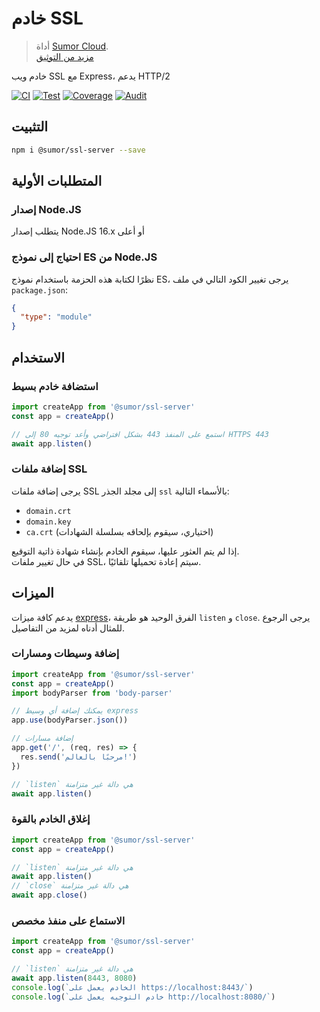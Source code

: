 # خادم SSL

> أداة [Sumor Cloud](https://sumor.cloud).  
> [مزيد من التوثيق](https://sumor.cloud/ssl-server)

خادم ويب SSL مع Express، يدعم HTTP/2

[![CI](https://github.com/sumor-cloud/ssl-server/actions/workflows/ci.yml/badge.svg)](https://github.com/sumor-cloud/ssl-server/actions/workflows/ci.yml)
[![Test](https://github.com/sumor-cloud/ssl-server/actions/workflows/ut.yml/badge.svg)](https://github.com/sumor-cloud/ssl-server/actions/workflows/ut.yml)
[![Coverage](https://github.com/sumor-cloud/ssl-server/actions/workflows/coverage.yml/badge.svg)](https://github.com/sumor-cloud/ssl-server/actions/workflows/coverage.yml)
[![Audit](https://github.com/sumor-cloud/ssl-server/actions/workflows/audit.yml/badge.svg)](https://github.com/sumor-cloud/ssl-server/actions/workflows/audit.yml)

## التثبيت

```bash
npm i @sumor/ssl-server --save
```

## المتطلبات الأولية

### إصدار Node.JS

يتطلب إصدار Node.JS 16.x أو أعلى

### احتياج إلى نموذج ES من Node.JS

نظرًا لكتابة هذه الحزمة باستخدام نموذج ES،
يرجى تغيير الكود التالي في ملف `package.json`:

```json
{
  "type": "module"
}
```

## الاستخدام

### استضافة خادم بسيط

```javascript
import createApp from '@sumor/ssl-server'
const app = createApp()

// استمع على المنفذ 443 بشكل افتراضي وأعد توجيه 80 إلى HTTPS 443
await app.listen()
```

### إضافة ملفات SSL

يرجى إضافة ملفات SSL إلى مجلد الجذر `ssl` بالأسماء التالية:

- `domain.crt`
- `domain.key`
- `ca.crt` (اختياري، سيقوم بإلحاقه بسلسلة الشهادات)

إذا لم يتم العثور عليها، سيقوم الخادم بإنشاء شهادة ذاتية التوقيع.  
في حال تغيير ملفات SSL، سيتم إعادة تحميلها تلقائيًا.

## الميزات

يدعم كافة ميزات [express](https://www.npmjs.com/package/express)، الفرق الوحيد هو طريقة `listen` و `close`. يرجى الرجوع للمثال أدناه لمزيد من التفاصيل.

### إضافة وسيطات ومسارات

```javascript
import createApp from '@sumor/ssl-server'
const app = createApp()
import bodyParser from 'body-parser'

// يمكنك إضافة أي وسيط express
app.use(bodyParser.json())

// إضافة مسارات
app.get('/', (req, res) => {
  res.send('مرحبًا بالعالم!')
})

// `listen` هي دالة غير متزامنة
await app.listen()
```

### إغلاق الخادم بالقوة

```javascript
import createApp from '@sumor/ssl-server'
const app = createApp()

// `listen` هي دالة غير متزامنة
await app.listen()
// `close` هي دالة غير متزامنة
await app.close()
```

### الاستماع على منفذ مخصص

```javascript
import createApp from '@sumor/ssl-server'
const app = createApp()

// `listen` هي دالة غير متزامنة
await app.listen(8443, 8080)
console.log(`الخادم يعمل على https://localhost:8443/`)
console.log(`خادم التوجيه يعمل على http://localhost:8080/`)
```